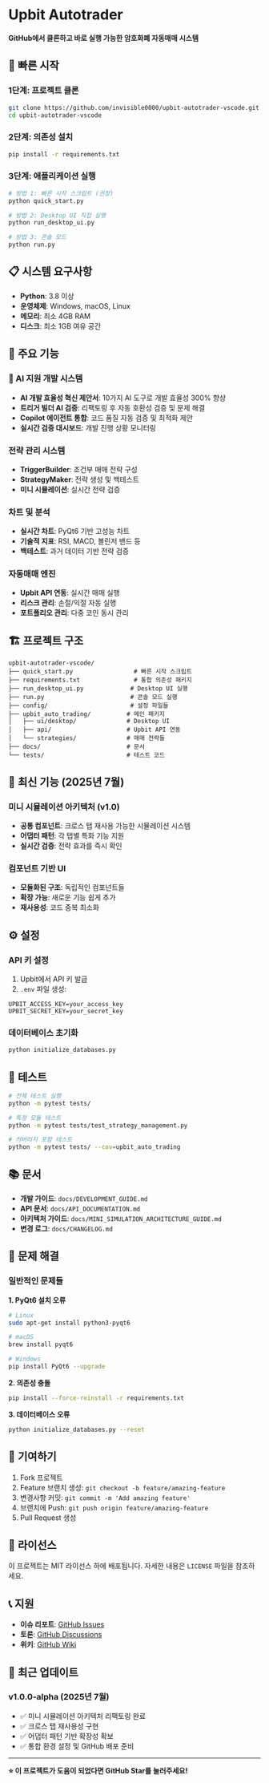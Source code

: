 # Upbit Autotrader

**GitHub에서 클론하고 바로 실행 가능한 암호화폐 자동매매 시스템**

## 🚀 빠른 시작

### 1단계: 프로젝트 클론
```bash
git clone https://github.com/invisible0000/upbit-autotrader-vscode.git
cd upbit-autotrader-vscode
```

### 2단계: 의존성 설치
```bash
pip install -r requirements.txt
```

### 3단계: 애플리케이션 실행
```bash
# 방법 1: 빠른 시작 스크립트 (권장)
python quick_start.py

# 방법 2: Desktop UI 직접 실행
python run_desktop_ui.py

# 방법 3: 콘솔 모드
python run.py
```

## 📋 시스템 요구사항

- **Python**: 3.8 이상
- **운영체제**: Windows, macOS, Linux
- **메모리**: 최소 4GB RAM
- **디스크**: 최소 1GB 여유 공간

## 🔧 주요 기능

### 🤖 AI 지원 개발 시스템
- **AI 개발 효율성 혁신 제안서**: 10가지 AI 도구로 개발 효율성 300% 향상
- **트리거 빌더 AI 검증**: 리팩토링 후 자동 호환성 검증 및 문제 해결
- **Copilot 에이전트 통합**: 코드 품질 자동 검증 및 최적화 제안
- **실시간 검증 대시보드**: 개발 진행 상황 모니터링

### 전략 관리 시스템
- **TriggerBuilder**: 조건부 매매 전략 구성
- **StrategyMaker**: 전략 생성 및 백테스트
- **미니 시뮬레이션**: 실시간 전략 검증

### 차트 및 분석
- **실시간 차트**: PyQt6 기반 고성능 차트
- **기술적 지표**: RSI, MACD, 볼린저 밴드 등
- **백테스트**: 과거 데이터 기반 전략 검증

### 자동매매 엔진
- **Upbit API 연동**: 실시간 매매 실행
- **리스크 관리**: 손절/익절 자동 실행
- **포트폴리오 관리**: 다중 코인 동시 관리

## 🏗️ 프로젝트 구조

```
upbit-autotrader-vscode/
├── quick_start.py                 # 빠른 시작 스크립트
├── requirements.txt               # 통합 의존성 패키지
├── run_desktop_ui.py             # Desktop UI 실행
├── run.py                        # 콘솔 모드 실행
├── config/                       # 설정 파일들
├── upbit_auto_trading/          # 메인 패키지
│   ├── ui/desktop/              # Desktop UI
│   ├── api/                     # Upbit API 연동
│   └── strategies/              # 매매 전략들
├── docs/                        # 문서
└── tests/                       # 테스트 코드
```

## 🎯 최신 기능 (2025년 7월)

### 미니 시뮬레이션 아키텍처 (v1.0)
- **공통 컴포넌트**: 크로스 탭 재사용 가능한 시뮬레이션 시스템
- **어댑터 패턴**: 각 탭별 특화 기능 지원
- **실시간 검증**: 전략 효과를 즉시 확인

### 컴포넌트 기반 UI
- **모듈화된 구조**: 독립적인 컴포넌트들
- **확장 가능**: 새로운 기능 쉽게 추가
- **재사용성**: 코드 중복 최소화

## ⚙️ 설정

### API 키 설정
1. Upbit에서 API 키 발급
2. `.env` 파일 생성:
```env
UPBIT_ACCESS_KEY=your_access_key
UPBIT_SECRET_KEY=your_secret_key
```

### 데이터베이스 초기화
```bash
python initialize_databases.py
```

## 🧪 테스트

```bash
# 전체 테스트 실행
python -m pytest tests/

# 특정 모듈 테스트
python -m pytest tests/test_strategy_management.py

# 커버리지 포함 테스트
python -m pytest tests/ --cov=upbit_auto_trading
```

## 📚 문서

- **개발 가이드**: `docs/DEVELOPMENT_GUIDE.md`
- **API 문서**: `docs/API_DOCUMENTATION.md`
- **아키텍처 가이드**: `docs/MINI_SIMULATION_ARCHITECTURE_GUIDE.md`
- **변경 로그**: `docs/CHANGELOG.md`

## 🐛 문제 해결

### 일반적인 문제들

**1. PyQt6 설치 오류**
```bash
# Linux
sudo apt-get install python3-pyqt6

# macOS
brew install pyqt6

# Windows
pip install PyQt6 --upgrade
```

**2. 의존성 충돌**
```bash
pip install --force-reinstall -r requirements.txt
```

**3. 데이터베이스 오류**
```bash
python initialize_databases.py --reset
```

## 🤝 기여하기

1. Fork 프로젝트
2. Feature 브랜치 생성: `git checkout -b feature/amazing-feature`
3. 변경사항 커밋: `git commit -m 'Add amazing feature'`
4. 브랜치에 Push: `git push origin feature/amazing-feature`
5. Pull Request 생성

## 📄 라이선스

이 프로젝트는 MIT 라이선스 하에 배포됩니다. 자세한 내용은 `LICENSE` 파일을 참조하세요.

## 📞 지원

- **이슈 리포트**: [GitHub Issues](https://github.com/invisible0000/upbit-autotrader-vscode/issues)
- **토론**: [GitHub Discussions](https://github.com/invisible0000/upbit-autotrader-vscode/discussions)
- **위키**: [GitHub Wiki](https://github.com/invisible0000/upbit-autotrader-vscode/wiki)

## 🎉 최근 업데이트

### v1.0.0-alpha (2025년 7월)
- ✅ 미니 시뮬레이션 아키텍처 리팩토링 완료
- ✅ 크로스 탭 재사용성 구현
- ✅ 어댑터 패턴 기반 확장성 확보
- ✅ 통합 환경 설정 및 GitHub 배포 준비

---

**⭐ 이 프로젝트가 도움이 되었다면 GitHub Star를 눌러주세요!**
